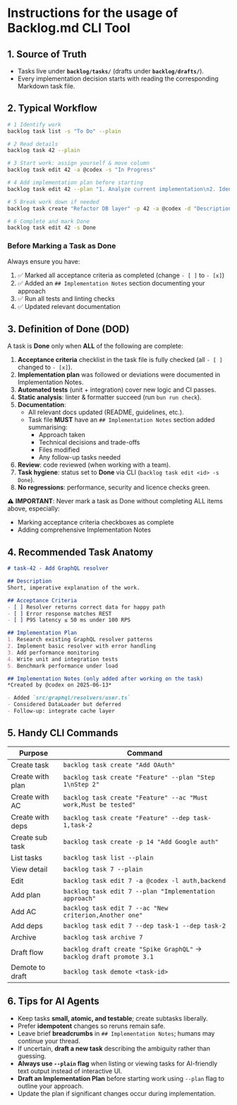 # Instructions for the usage of Backlog.md CLI Tool

## 1. Source of Truth

- Tasks live under **`backlog/tasks/`** (drafts under **`backlog/drafts/`**).
- Every implementation decision starts with reading the corresponding Markdown task file.

## 2. Typical Workflow

```bash
# 1 Identify work
backlog task list -s "To Do" --plain

# 2 Read details
backlog task 42 --plain

# 3 Start work: assign yourself & move column
backlog task edit 42 -a @codex -s "In Progress"

# 4 Add implementation plan before starting
backlog task edit 42 --plan "1. Analyze current implementation\n2. Identify bottlenecks\n3. Refactor in phases"

# 5 Break work down if needed
backlog task create "Refactor DB layer" -p 42 -a @codex -d "Description" --ac "Tests pass,Performance improved"

# 6 Complete and mark Done
backlog task edit 42 -s Done
```

### Before Marking a Task as Done

Always ensure you have:

1. ✅ Marked all acceptance criteria as completed (change `- [ ]` to `- [x]`)
2. ✅ Added an `## Implementation Notes` section documenting your approach
3. ✅ Run all tests and linting checks
4. ✅ Updated relevant documentation

## 3. Definition of Done (DOD)

A task is **Done** only when **ALL** of the following are complete:

1. **Acceptance criteria** checklist in the task file is fully checked (all `- [ ]` changed to `- [x]`).  
2. **Implementation plan** was followed or deviations were documented in Implementation Notes.  
3. **Automated tests** (unit + integration) cover new logic and CI passes.  
4. **Static analysis**: linter & formatter succeed (run `bun run check`).  
5. **Documentation**:  
   - All relevant docs updated (README, guidelines, etc.).  
   - Task file **MUST** have an `## Implementation Notes` section added summarising:
     - Approach taken
     - Technical decisions and trade-offs
     - Files modified
     - Any follow-up tasks needed
6. **Review**: code reviewed (when working with a team).  
7. **Task hygiene**: status set to **Done** via CLI (`backlog task edit <id> -s Done`).  
8. **No regressions**: performance, security and licence checks green.

⚠️ **IMPORTANT**: Never mark a task as Done without completing ALL items above, especially:

- Marking acceptance criteria checkboxes as complete
- Adding comprehensive Implementation Notes

## 4. Recommended Task Anatomy

```markdown
# task‑42 - Add GraphQL resolver

## Description
Short, imperative explanation of the work.

## Acceptance Criteria
- [ ] Resolver returns correct data for happy path
- [ ] Error response matches REST
- [ ] P95 latency ≤ 50 ms under 100 RPS

## Implementation Plan
1. Research existing GraphQL resolver patterns
2. Implement basic resolver with error handling
3. Add performance monitoring
4. Write unit and integration tests
5. Benchmark performance under load

## Implementation Notes (only added after working on the task)
*Created by @codex on 2025‑06‑13*

- Added `src/graphql/resolvers/user.ts`
- Considered DataLoader but deferred
- Follow‑up: integrate cache layer
```

## 5. Handy CLI Commands

| Purpose | Command |
|---------|---------|
| Create task | `backlog task create "Add OAuth"`                    |
| Create with plan | `backlog task create "Feature" --plan "Step 1\nStep 2"`     |
| Create with AC | `backlog task create "Feature" --ac "Must work,Must be tested"` |
| Create with deps | `backlog task create "Feature" --dep task-1,task-2` |
| Create sub task | `backlog task create -p 14 "Add Google auth"`                    |
| List tasks  | `backlog task list --plain`                                  |
| View detail | `backlog task 7 --plain`                                     |
| Edit        | `backlog task edit 7 -a @codex -l auth,backend`       |
| Add plan    | `backlog task edit 7 --plan "Implementation approach"`    |
| Add AC      | `backlog task edit 7 --ac "New criterion,Another one"`    |
| Add deps    | `backlog task edit 7 --dep task-1 --dep task-2`        |
| Archive     | `backlog task archive 7`                             |
| Draft flow  | `backlog draft create "Spike GraphQL"` → `backlog draft promote 3.1` |
| Demote to draft| `backlog task demote <task-id>` |

## 6. Tips for AI Agents

- Keep tasks **small, atomic, and testable**; create subtasks liberally.  
- Prefer **idempotent** changes so reruns remain safe.  
- Leave brief **breadcrumbs** in `## Implementation Notes`; humans may continue your thread.  
- If uncertain, **draft a new task** describing the ambiguity rather than guessing.
- **Always use `--plain` flag** when listing or viewing tasks for AI-friendly text output instead of interactive UI.
- **Draft an Implementation Plan** before starting work using `--plan` flag to outline your approach.
- Update the plan if significant changes occur during implementation.
